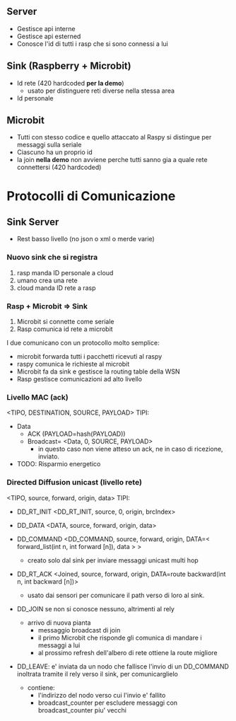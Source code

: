 

## Server

- Gestisce api interne
- Gestisce api esterned
- Conosce l'id di tutti i rasp che si sono connessi a lui


## Sink (Raspberry + Microbit)

- Id rete (420 hardcoded **per la demo**)
    - usato per distinguere reti diverse nella stessa area 
- Id personale

## Microbit
  
- Tutti con stesso codice e quello attaccato al Raspy si distingue per messaggi sulla seriale
- Ciascuno ha un proprio id
- la join **nella demo** non avviene perche tutti sanno gia a quale rete connettersi (420 hardcoded)


# Protocolli di Comunicazione

## Sink Server
- Rest basso livello (no json o xml o merde varie)

### Nuovo sink che si registra
1) rasp manda ID personale a cloud
2) umano crea una rete
3) cloud manda ID rete a rasp


### Rasp + Microbit => Sink
1) Microbit si connette come seriale
2) Rasp comunica id rete a microbit

I due comunicano con un protocollo molto semplice:
- microbit forwarda tutti i pacchetti ricevuti al raspy
- raspy comunica le richieste al microbit
- Microbit fa da sink e gestisce la routing table della WSN
- Rasp gestisce comunicazioni ad alto livello


### Livello MAC (ack)
<TIPO, DESTINATION, SOURCE, PAYLOAD>
TIPI:
- Data
  - ACK (PAYLOAD=hash(PAYLOAD))
  - Broadcast= <Data, 0, SOURCE, PAYLOAD>
    - in questo caso non viene atteso un ack, ne in caso di ricezione, inviato.
- TODO: Risparmio energetico

### Directed Diffusion unicast (livello rete)
<TIPO, source, forward, origin, data>
TIPI:

- DD_RT_INIT <DD_RT_INIT, source, 0, origin, brcIndex>

- DD_DATA <DATA, source, forward, origin, data>

- DD_COMMAND <DD_COMMAND, source, forward, origin, DATA=< forward_list(int n, int forward [n]), data > >
  - creato solo dal sink per inviare messaggi unicast multi hop

- DD_RT_ACK <Joined, source, forward, origin, DATA=route backward(int n, int backward [n])> 
  - usato dai sensori per comunicare il path verso di loro al sink.

- DD_JOIN se non si conosce nessuno, altrimenti al rely
  - arrivo di nuova pianta
    - messaggio broadcast di join 
    - il primo Microbit che risponde gli comunica di mandare i messaggi a lui
    - al prossimo refresh dell'albero di rete ottiene la route migliore

- DD_LEAVE: e' inviata da un nodo che fallisce l'invio di un DD_COMMAND
            inoltrata tramite il rely verso il sink, per comunicarglielo
  - contiene:
    - l'indirizzo del nodo verso cui l'invio e' fallito
    - broadcast_counter per escludere messaggi con broadcast_counter piu' vecchi
